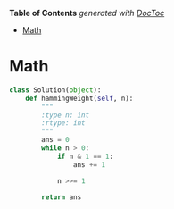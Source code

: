 <!-- START doctoc generated TOC please keep comment here to allow auto update -->
<!-- DON'T EDIT THIS SECTION, INSTEAD RE-RUN doctoc TO UPDATE -->
**Table of Contents**  *generated with [DocToc](https://github.com/thlorenz/doctoc)*

- [Math](#math)

<!-- END doctoc generated TOC please keep comment here to allow auto update -->

# Math

```python
class Solution(object):
    def hammingWeight(self, n):
        """
        :type n: int
        :rtype: int
        """
        ans = 0
        while n > 0:
            if n & 1 == 1:
                ans += 1

            n >>= 1

        return ans
```

